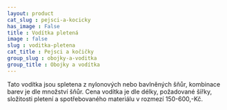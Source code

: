 ```yaml
---
layout: product
cat_slug : pejsci-a-kocicky
has_image : False
title : Vodítka pletená
image : false
slug : voditka-pletena
cat_title : Pejsci a kočičky
group_slug : obojky-a-voditka
group_title : Obojky a vodítka
---
```


Tato vodítka jsou spletena z nylonových nebo bavlněných šňůr, kombinace barev je dle množství šňůr. Cena vodítka je dle délky, požadované šířky, složitosti pletení a spotřebovaného materiálu v rozmezí 150-600,-Kč.

